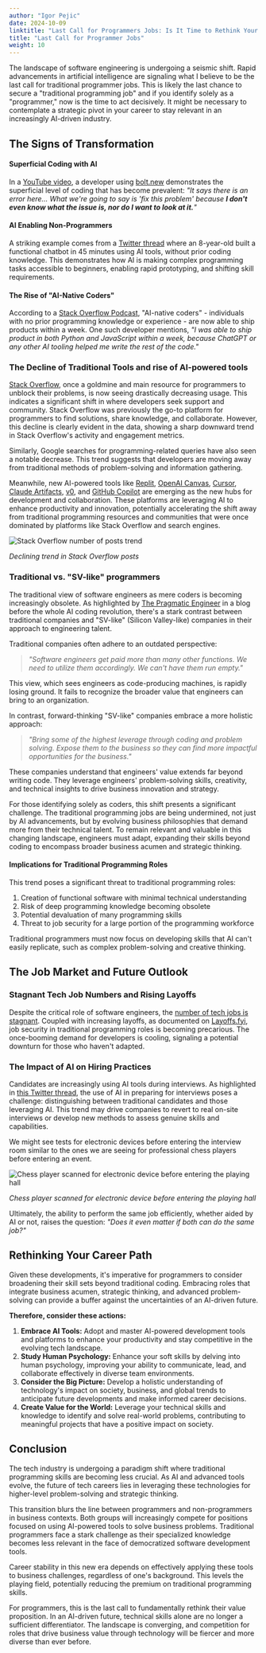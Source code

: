```yaml
---
author: "Igor Pejic"
date: 2024-10-09
linktitle: "Last Call for Programmers Jobs: Is It Time to Rethink Your Career?"
title: "Last Call for Programmer Jobs"
weight: 10
---
```


The landscape of software engineering is undergoing a seismic shift. Rapid advancements in artificial intelligence are signaling what I believe to be the last call for traditional programmer jobs. This is likely the last chance to secure a "traditional programming job" and if you identify solely as a "programmer," now is the time to act decisively. It might be necessary to contemplate a strategic pivot in your career to stay relevant in an increasingly AI-driven industry.

## The Signs of Transformation

#### Superficial Coding with AI

In a [YouTube video](https://www.youtube.com/watch?v=lDMhK8DamuE&t=1058s), a developer using [bolt.new](https://bolt.new/) demonstrates the superficial level of coding that has become prevalent: _"It says there is an error here... What we're going to say is 'fix this problem' because **I don't even know what the issue is, nor do I want to look at it.**"_

#### AI Enabling Non-Programmers

A striking example comes from a [Twitter thread](https://x.com/rickyrobinett/status/1825581674870055189) where an 8-year-old built a functional chatbot in 45 minutes using AI tools, without prior coding knowledge. This demonstrates how AI is making complex programming tasks accessible to beginners, enabling rapid prototyping, and shifting skill requirements.

#### The Rise of "AI-Native Coders"

According to a [Stack Overflow Podcast](https://the-stack-overflow-podcast.simplecast.com/episodes/develop-software-with-ai-prompt-engineering-code-generation/transcript/), "AI-native coders" - individuals with no prior programming knowledge or experience - are now able to ship products within a week. One such developer mentions, _"I was able to ship product in both Python and JavaScript within a week, because ChatGPT or any other AI tooling helped me write the rest of the code."_


### The Decline of Traditional Tools and rise of AI-powered tools

[Stack Overflow](https://observablehq.com/@ayhanfuat/the-fall-of-stack-overflow), once a goldmine and main resource for programmers to unblock their problems, is now seeing drastically decreasing usage. This indicates a significant shift in where developers seek support and community. Stack Overflow was previously the go-to platform for programmers to find solutions, share knowledge, and collaborate. However, this decline is clearly evident in the data, showing a sharp downward trend in Stack Overflow's activity and engagement metrics.

Similarly, Google searches for programming-related queries have also seen a notable decrease. This trend suggests that developers are moving away from traditional methods of problem-solving and information gathering.

Meanwhile, new AI-powered tools like [Replit](https://replit.com/), [OpenAI Canvas](https://openai.com/index/introducing-canvas/), [Cursor](https://cursor.com/), [Claude Artifacts](https://support.anthropic.com/en/articles/9487310-what-are-artifacts-and-how-do-i-use-them), [v0](https://v0.dev/chat), and [GitHub Copilot](https://copilot.github.com/) are emerging as the new hubs for development and collaboration. These platforms are leveraging AI to enhance productivity and innovation, potentially accelerating the shift away from traditional programming resources and communities that were once dominated by platforms like Stack Overflow and search engines.


![Stack Overflow number of posts trend](/stackoverflow_trend.png)

*Declining trend in Stack Overflow posts*


### Traditional vs. "SV-like" programmers

The traditional view of software engineers as mere coders is becoming increasingly obsolete. As highlighted by [The Pragmatic Engineer](https://blog.pragmaticengineer.com/what-silicon-valley-gets-right-on-software-engineers/) in a blog before the whole AI coding revolution, there's a stark contrast between traditional companies and "SV-like" (Silicon Valley-like) companies in their approach to engineering talent.

Traditional companies often adhere to an outdated perspective:

> _"Software engineers get paid more than many other functions. We need to utilize them accordingly. We can't have them run empty."_

This view, which sees engineers as code-producing machines, is rapidly losing ground. It fails to recognize the broader value that engineers can bring to an organization.

In contrast, forward-thinking "SV-like" companies embrace a more holistic approach:

> _"Bring some of the highest leverage through coding and problem solving. Expose them to the business so they can find more impactful opportunities for the business."_

These companies understand that engineers' value extends far beyond writing code. They leverage engineers' problem-solving skills, creativity, and technical insights to drive business innovation and strategy.

For those identifying solely as coders, this shift presents a significant challenge. The traditional programming jobs are being undermined, not just by AI advancements, but by evolving business philosophies that demand more from their technical talent. To remain relevant and valuable in this changing landscape, engineers must adapt, expanding their skills beyond coding to encompass broader business acumen and strategic thinking.


#### Implications for Traditional Programming Roles

This trend poses a significant threat to traditional programming roles:

1. Creation of functional software with minimal technical understanding
2. Risk of deep programming knowledge becoming obsolete
3. Potential devaluation of many programming skills
4. Threat to job security for a large portion of the programming workforce

Traditional programmers must now focus on developing skills that AI can't easily replicate, such as complex problem-solving and creative thinking.


## The Job Market and Future Outlook

### Stagnant Tech Job Numbers and Rising Layoffs

Despite the critical role of software engineers, the [number of tech jobs is stagnant](https://www.trueup.io/job-trend). Coupled with increasing layoffs, as documented on [Layoffs.fyi](https://layoffs.fyi/), job security in traditional programming roles is becoming precarious. The once-booming demand for developers is cooling, signaling a potential downturn for those who haven't adapted.

### The Impact of AI on Hiring Practices

Candidates are increasingly using AI tools during interviews. As highlighted in [this Twitter thread](https://x.com/thegregyang/status/1843129139366437109), the use of AI in preparing for interviews poses a challenge: distinguishing between traditional candidates and those leveraging AI. This trend may drive companies to revert to real on-site interviews or develop new methods to assess genuine skills and capabilities.

We might see tests for electronic devices before entering the interview room similar to the ones we are seeing for professional chess players before entering an event.


![Chess player scanned for electronic device before entering the playing hall](/chess_scan.webp)

*Chess player scanned for electronic device before entering the playing hall*



Ultimately, the ability to perform the same job efficiently, whether aided by AI or not, raises the question: _"Does it even matter if both can do the same job?"_


## Rethinking Your Career Path

Given these developments, it's imperative for programmers to consider broadening their skill sets beyond traditional coding. Embracing roles that integrate business acumen, strategic thinking, and advanced problem-solving can provide a buffer against the uncertainties of an AI-driven future.

**Therefore, consider these actions:**

1. **Embrace AI Tools:** Adopt and master AI-powered development tools and platforms to enhance your productivity and stay competitive in the evolving tech landscape.
2. **Study Human Psychology:** Enhance your soft skills by delving into human psychology, improving your ability to communicate, lead, and collaborate effectively in diverse team environments.
3. **Consider the Big Picture:** Develop a holistic understanding of technology's impact on society, business, and global trends to anticipate future developments and make informed career decisions.
4. **Create Value for the World:** Leverage your technical skills and knowledge to identify and solve real-world problems, contributing to meaningful projects that have a positive impact on society.

## Conclusion

The tech industry is undergoing a paradigm shift where traditional programming skills are becoming less crucial. As AI and advanced tools evolve, the future of tech careers lies in leveraging these technologies for higher-level problem-solving and strategic thinking.

This transition blurs the line between programmers and non-programmers in business contexts. Both groups will increasingly compete for positions focused on using AI-powered tools to solve business problems. Traditional programmers face a stark challenge as their specialized knowledge becomes less relevant in the face of democratized software development tools.

Career stability in this new era depends on effectively applying these tools to business challenges, regardless of one's background. This levels the playing field, potentially reducing the premium on traditional programming skills.

For programmers, this is the last call to fundamentally rethink their value proposition. In an AI-driven future, technical skills alone are no longer a sufficient differentiator. The landscape is converging, and competition for roles that drive business value through technology will be fiercer and more diverse than ever before.